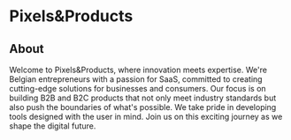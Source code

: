 # Pixels&Products

## About

Welcome to Pixels&Products, where innovation meets expertise. We're Belgian entrepreneurs with a passion for SaaS, committed to creating cutting-edge solutions for businesses and consumers. Our focus is on building B2B and B2C products that not only meet industry standards but also push the boundaries of what's possible. We take pride in developing tools designed with the user in mind. Join us on this exciting journey as we shape the digital future.
